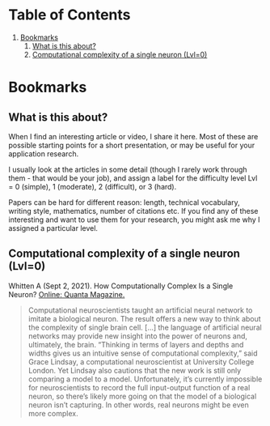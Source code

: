 
# Table of Contents

1.  [Bookmarks](#org9f1fbe2)
    1.  [What is this about?](#org58962ad)
    2.  [Computational complexity of a single neuron (Lvl=0)](#orga8152e5)


<a id="org9f1fbe2"></a>

# Bookmarks


<a id="org58962ad"></a>

## What is this about?

When I find an interesting article or video, I share it here. Most
of these are possible starting points for a short presentation, or
may be useful for your application research.

I usually look at the articles in some detail (though I rarely work
through them - that would be your job), and assign a label for the
difficulty level Lvl = 0 (simple), 1 (moderate), 2 (difficult), or 3
(hard).

Papers can be hard for different reason: length, technical
vocabulary, writing style, mathematics, number of citations etc. If
you find any of these interesting and want to use them for your
research, you might ask me why I assigned a particular level.


<a id="orga8152e5"></a>

## Computational complexity of a single neuron (Lvl=0)

Whitten A (Sept 2, 2021). How Computationally Complex Is a Single
Neuron? [Online: Quanta Magazine.](https://www.quantamagazine.org/how-computationally-complex-is-a-single-neuron-20210902/)

> Computational neuroscientists taught an artificial neural network
> to imitate a biological neuron. The result offers a new way to
> think about the complexity of single brain cell. [&#x2026;] the language
> of artificial neural networks may provide new insight into the
> power of neurons and, ultimately, the brain. “Thinking in terms of
> layers and depths and widths gives us an intuitive sense of
> computational complexity,” said Grace Lindsay, a computational
> neuroscientist at University College London. Yet Lindsay also
> cautions that the new work is still only comparing a model to a
> model. Unfortunately, it’s currently impossible for neuroscientists
> to record the full input-output function of a real neuron, so
> there’s likely more going on that the model of a biological neuron
> isn’t capturing. In other words, real neurons might be even more
> complex.

